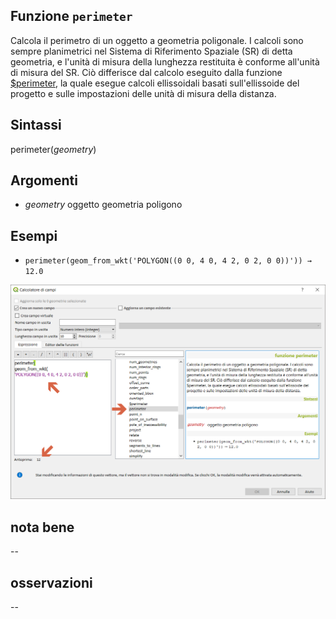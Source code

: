 ## Funzione `perimeter`

Calcola il perimetro di un oggetto a geometria poligonale. I calcoli sono sempre planimetrici nel Sistema di Riferimento Spaziale (SR) di detta geometria, e l'unità di misura della lunghezza restituita è conforme all'unità di misura del SR. Ciò differisce dal calcolo eseguito dalla funzione [\$perimeter]($perimeter.md), la quale esegue calcoli ellissoidali basati sull'ellissoide del progetto e sulle impostazioni delle unità di misura della distanza.

## Sintassi

perimeter(_geometry_)

## Argomenti

* _geometry_ oggetto geometria poligono

## Esempi

* `perimeter(geom_from_wkt('POLYGON((0 0, 4 0, 4 2, 0 2, 0 0))')) → 12.0`

<img src="/img/geometria/perimeter/perimeter1.png">

## nota bene

--

## osservazioni

--